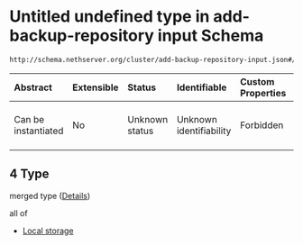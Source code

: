 # Untitled undefined type in add-backup-repository input Schema

```txt
http://schema.nethserver.org/cluster/add-backup-repository-input.json#/anyOf/4
```



| Abstract            | Extensible | Status         | Identifiable            | Custom Properties | Additional Properties | Access Restrictions | Defined In                                                                                            |
| :------------------ | :--------- | :------------- | :---------------------- | :---------------- | :-------------------- | :------------------ | :---------------------------------------------------------------------------------------------------- |
| Can be instantiated | No         | Unknown status | Unknown identifiability | Forbidden         | Allowed               | none                | [add-backup-repository-input.json\*](cluster/add-backup-repository-input.json "open original schema") |

## 4 Type

merged type ([Details](add-backup-repository-input-anyof-4.md))

all of

*   [Local storage](add-backup-repository-input-anyof-4-allof-local-storage.md "check type definition")
